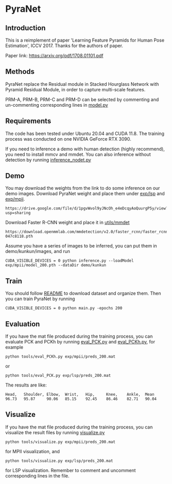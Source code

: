 # PyraNet

## Introduction
This is a reimplement of paper 'Learning Feature Pyramids for Human Pose Estimation', ICCV 2017. Thanks for the authors of paper.

Paper link: https://arxiv.org/pdf/1708.01101.pdf

## Methods
PyraNet replace the Residual module in Stacked Hourglass Network with Pyramid Residual Module, in order to capture multi-scale features.

PRM-A, PRM-B, PRM-C and PRM-D can be selected by commenting and un-commenting corresponding lines in [model.py](model.py)

## Requirements
The code has been tested under Ubuntu 20.04 and CUDA 11.8.
The training process was conducted on one NVIDIA GeForce RTX 3090.

If you need to inference a demo with human detection (highly recommend), you need to install mmcv and mmdet.
You can also inference without detection by running [inference_nodet.py](inference_nodet.py)

## Demo
You may download the weights from the link to do some inference on our demo images.
Download PyraNet weight and place them under [exp/lsp](exp/lsp) and [exp/mpii](exp/mpii).
```
https://drive.google.com/file/d/1pgvWvol9yJNcOh_e4eDcqyAoQuurgP5y/view?usp=sharing
```
Download Faster R-CNN weight and place it in [utils/mmdet](utils/mmdet)
```
https://download.openmmlab.com/mmdetection/v2.0/faster_rcnn/faster_rcnn_r50_fpn_1x_coco/faster_rcnn_r50_fpn_1x_coco_20200130-047c8118.pth
```
Assume you have a series of images to be inferred, you can put them in demo/kunkun/images, and run
```
CUDA_VISIBLE_DEVICES = 0 python inference.py --loadModel exp/mpii/model_200.pth --dataDir demo/kunkun
```

## Train
You should follow [README](data/README.md) to download dataset and organize them. Then you can train PyraNet by running
```
CUDA_VISIBLE_DEVICES = 0 python main.py -epochs 200
```

## Evaluation
If you have the mat file produced during the training process, you can evaluate PCK and PCKh by running [eval_PCK.py](tools/eval_PCK.py) and [eval_PCKh.py](tools/eval_PCKh.py), for example
```
python tools/eval_PCKh.py exp/mpii/preds_200.mat
```
or
```
python tools/eval_PCK.py exp/lsp/preds_200.mat
```

The results are like:
```
Head,   Shoulder, Elbow,  Wrist,   Hip,     Knee,    Ankle,  Mean
96.73   95.87     90.06   85.15    92.45    86.46    82.71   90.04
```

## Visualize
If you have the mat file produced during the training process, you can visualize the result files by running [visualize.py](tools/visualize.py)
```
python tools/visualize.py exp/mpii/preds_200.mat
```
for MPII visualization, and
```
python tools/visualize.py exp/lsp/preds_200.mat
```
for LSP visualization. 
Remember to comment and uncomment corresponding lines in the file.

